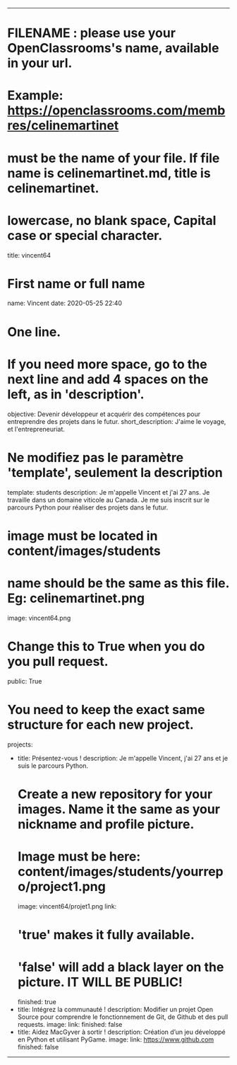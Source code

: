 ---

# FILENAME : please use your OpenClassrooms's name, available in your url.
# Example: https://openclassrooms.com/membres/celinemartinet
# must be the name of your file. If file name is celinemartinet.md, title is celinemartinet.
# lowercase, no blank space, Capital case or special character.
title: vincent64

# First name or full name
name: Vincent
date: 2020-05-25 22:40

# One line.
# If you need more space, go to the next line and add 4 spaces on the left, as in 'description'.
objective: Devenir développeur et acquérir des compétences pour entreprendre des projets dans le futur.
short_description: J'aime le voyage, et l'entrepreneuriat.

# Ne modifiez pas le paramètre 'template', seulement la description
template: students
description:
    Je m'appelle Vincent et j'ai 27 ans. Je travaille dans un domaine viticole au Canada. Je me suis inscrit sur le parcours Python pour réaliser des projets dans le futur.

# image must be located in content/images/students
# name should be the same as this file. Eg: celinemartinet.png
image: vincent64.png

# Change this to True when you do you pull request.
public: True

# You need to keep the exact same structure for each new project.
projects:
  - title: Présentez-vous !
    description: Je m'appelle Vincent, j'ai 27 ans et je suis le parcours Python.
    # Create a new repository for your images. Name it the same as your nickname and profile picture.
    # Image must be here: content/images/students/yourrepo/project1.png
    image: vincent64/projet1.png
    link: 
    # 'true' makes it fully available.
    # 'false' will add a black layer on the picture. IT WILL BE PUBLIC!
    finished: true
  - title: Intégrez la communauté !
    description: Modifier un projet Open Source pour comprendre le fonctionnement de Git, de Github et des pull requests. 
    image:
    link: 
    finished: false
  - title: Aidez MacGyver à sortir !
    description: Création d’un jeu développé en Python et utilisant PyGame.
    image: 
    link: https://www.github.com
    finished: false
---